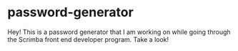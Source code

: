 # password-generator

Hey! This is a password generator that I am working on while going through the Scrimba front end developer program. Take a look!
